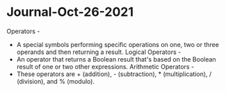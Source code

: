 # Journal-Oct-26-2021

Operators -
  - A special symbols performing specific operations on one, two or three operands and then returning a result.
Logical Operators -
  - An operator that returns a Boolean result that's based on the Boolean result of one or two other expressions.
Arithmetic Operators -
  - These operators are + (addition), - (subtraction), * (multiplication), / (division), and % (modulo).
